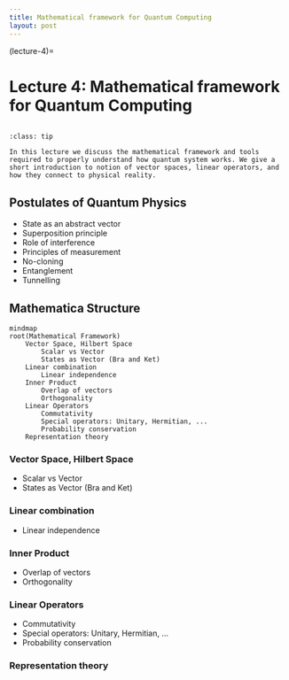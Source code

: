 ```yaml
---
title: Mathematical framework for Quantum Computing
layout: post
---
```


(lecture-4)=
# Lecture 4: Mathematical framework for Quantum Computing

```{warning} These lecture notes are a work in progress and are not a replacement for watching the lecture video, it's intended to be a supplementary reading after watching the lecture 
```

```{admonition} Learning outcomes
:class: tip

In this lecture we discuss the mathematical framework and tools required to properly understand how quantum system works. We give a short introduction to notion of vector spaces, linear operators, and how they connect to physical reality.
```

## Postulates of Quantum Physics

- State as an abstract vector
- Superposition principle
- Role of interference
- Principles of measurement
- No-cloning
- Entanglement
- Tunnelling 

## Mathematica Structure

```{mermaid}
mindmap
root(Mathematical Framework)
    Vector Space, Hilbert Space
        Scalar vs Vector
        States as Vector (Bra and Ket)
    Linear combination
        Linear independence
    Inner Product
        Overlap of vectors
        Orthogonality
    Linear Operators
        Commutativity
        Special operators: Unitary, Hermitian, ...
        Probability conservation
    Representation theory
```

### Vector Space, Hilbert Space
- Scalar vs Vector
- States as Vector (Bra and Ket)
### Linear combination
- Linear independence
### Inner Product
- Overlap of vectors
- Orthogonality
### Linear Operators
- Commutativity
- Special operators: Unitary, Hermitian, ...
- Probability conservation
### Representation theory


